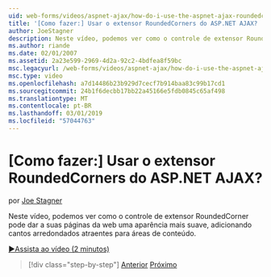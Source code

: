 ```yaml
---
uid: web-forms/videos/aspnet-ajax/how-do-i-use-the-aspnet-ajax-roundedcorners-extender
title: '[Como fazer:] Usar o extensor RoundedCorners do ASP.NET AJAX? | Microsoft Docs'
author: JoeStagner
description: Neste vídeo, podemos ver como o controle de extensor RoundedCorner pode dar a suas páginas da web uma aparência mais suave, adicionando atraentes cantos arredondados para a área de conteúdo...
ms.author: riande
ms.date: 02/01/2007
ms.assetid: 2a23e599-2969-4d2a-92c2-4bdfea8f59bc
msc.legacyurl: /web-forms/videos/aspnet-ajax/how-do-i-use-the-aspnet-ajax-roundedcorners-extender
msc.type: video
ms.openlocfilehash: a7d14486b23b929d7cecf7b914baa83c99b17cd1
ms.sourcegitcommit: 24b1f6decbb17bb22a45166e5fdb0845c65af498
ms.translationtype: MT
ms.contentlocale: pt-BR
ms.lasthandoff: 03/01/2019
ms.locfileid: "57044763"
---
```

<a name="how-do-i-use-the-aspnet-ajax-roundedcorners-extender"></a>[Como fazer:] Usar o extensor RoundedCorners do ASP.NET AJAX?
====================
por [Joe Stagner](https://github.com/JoeStagner)

Neste vídeo, podemos ver como o controle de extensor RoundedCorner pode dar a suas páginas da web uma aparência mais suave, adicionando cantos arredondados atraentes para áreas de conteúdo.

[&#9654;Assista ao vídeo (2 minutos)](https://channel9.msdn.com/Blogs/ASP-NET-Site-Videos/how-do-i-use-the-aspnet-ajax-roundedcorners-extender)

> [!div class="step-by-step"]
> [Anterior](how-do-i-use-an-aspnet-ajax-scriptmanagerproxy.md)
> [Próximo](how-do-i-use-the-aspnet-ajax-timer-control.md)
